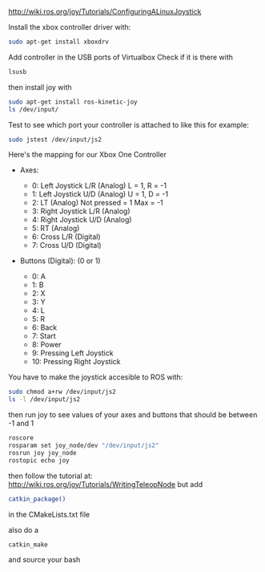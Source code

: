 http://wiki.ros.org/joy/Tutorials/ConfiguringALinuxJoystick

Install the xbox controller driver with:
```bash
sudo apt-get install xboxdrv
```

Add controller in the USB ports of Virtualbox
Check if it is there with 
```bash
lsusb
```
then install joy with
```bash
sudo apt-get install ros-kinetic-joy
ls /dev/input/
```

Test to see which port your controller is attached to like this for example:

```bash
sudo jstest /dev/input/js2
```
Here's the mapping for our Xbox One Controller
* Axes:
	* 0: Left Joystick L/R (Analog) L = 1, R = -1
	* 1: Left Joystick U/D (Analog) U = 1, D = -1
	* 2: LT (Analog) Not pressed = 1 Max = -1
	* 3: Right Joystick L/R (Analog)
	* 4: Right Joystick U/D (Analog)
	* 5: RT (Analog)
	* 6: Cross L/R (Digital)
	* 7: Cross U/D (Digital)

* Buttons (Digital): (0 or 1)
	* 0: A
	* 1: B
	* 2: X
	* 3: Y
	* 4: L
	* 5: R
	* 6: Back
	* 7: Start
	* 8: Power
	* 9: Pressing Left Joystick
	* 10: Pressing Right Joystick

You have to make the joystick accesible to ROS with:

```bash
sudo chmod a+rw /dev/input/js2
ls -l /dev/input/js2
```

then run joy to see values of your axes and buttons that should be between -1 and 1

```bash
roscore
rosparam set joy_node/dev "/dev/input/js2"
rosrun joy joy_node
rostopic echo joy
```

then follow the tutorial at: http://wiki.ros.org/joy/Tutorials/WritingTeleopNode
but add 
```bash
catkin_package()
```
in the CMakeLists.txt file

also do a

```bash
catkin_make
```
and source your bash
